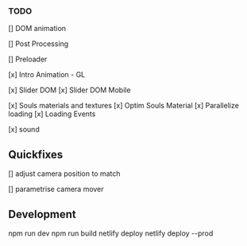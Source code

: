 ### TODO

[] DOM animation

[] Post Processing

[] Preloader

[x] Intro Animation - GL

[x] Slider DOM
[x] Slider DOM Mobile

[x] Souls materials and textures
[x] Optim Souls Material
[x] Parallelize loading
[x] Loading Events

[x] sound

## Quickfixes

[] adjust camera position to match

[] parametrise camera mover

## Development

npm run dev
npm run build
netlify deploy
netlify deploy --prod
